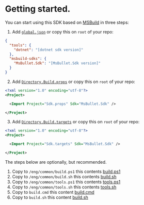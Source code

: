 # Getting started.

You can start using this SDK based on [MSBuild](https://docs.microsoft.com/en-us/visualstudio/msbuild) in three steps:

1. Add [`global.json`](global.json) or copy this on `root` of your repo:

``` json
{
  "tools": {
    "dotnet": "[dotnet sdk version]"
  },
  "msbuild-sdks": {
    "MsBullet.Sdk": "[MsBullet.Sdk version]"
  }
}

```

2. Add [`Directory.Build.props`](Directory.Build.props) or copy this on `root` of your repo:

``` xml
<?xml version="1.0" encoding="utf-8"?>
<Project>

  <Import Project="Sdk.props" Sdk="MsBullet.Sdk" />

</Project>
```

3. Add [`Directory.Build.targets`](Directory.Build.targets) or copy this on `root` of your repo:

``` xml
<?xml version="1.0" encoding="utf-8"?>
<Project>

  <Import Project="Sdk.targets" Sdk="MsBullet.Sdk" />

</Project>
```

The steps below are optionally, but recommended.

1. Copy to `/eng/common/build.ps1` this contents [build.ps1](eng/common/build.ps1)
2. Copy to `/eng/common/build.sh` this contents [build.sh](eng/common/build.sh)
3. Copy to `/eng/common/tools.ps1` this contents [tools.ps1](eng/common/tools.ps1)
4. Copy to `/eng/common/tools.sh` this contents [tools.sh](eng/common/tools.sh)
5. Copy to `build.cmd` this content [build.cmd](build.cmd)
6. Copy to `build.sh` this content [build.sh](build.sh)
